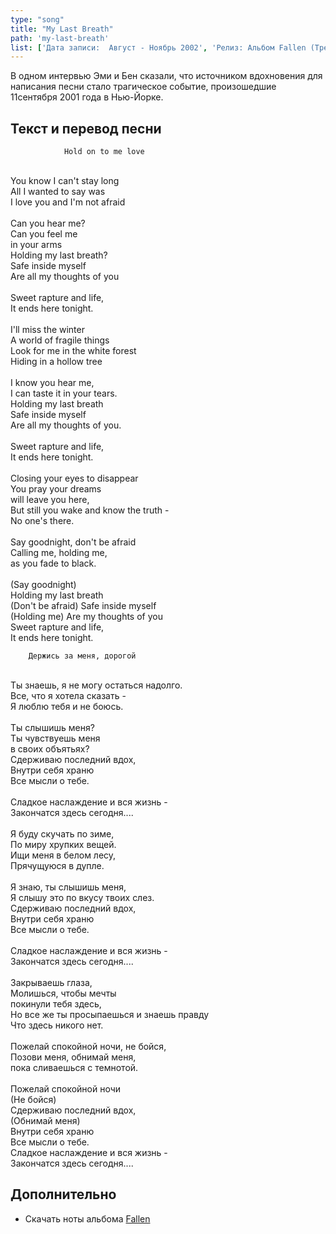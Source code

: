 ```yaml
---
type: "song"
title: "My Last Breath"
path: 'my-last-breath'
list: ['Дата записи:  Август - Ноябрь 2002', 'Релиз: Альбом Fallen (Трек #10)', 'Продолжительность: 4:07']
---
```


В одном интервью Эми и Бен сказали, что источником вдохновения для написания песни стало трагическое событие, произошедшие 11сентября 2001 года в Нью-Йорке.



## <i class="fas fa-dove"></i> Текст и перевод песни

<div class="song-wrap">

<div class="song-lyric">
    
				Hold on to me love

  <br/>
  You know I can't stay long

  <br/>
  All I wanted to say was

  <br/>
  I love you and I'm not afraid

  <br/>
<br/>
  Can you hear me?

  <br/>
  Can you feel me 

  <br/>
  in your arms

  <br/>
  Holding my last breath?

  <br/>
  Safe inside myself

  <br/>
  Are all my thoughts of you

  <br/>
<br/>
  Sweet rapture and life,

  <br/>
  It ends here tonight.

  <br/>
<br/>
  I'll miss the winter

  <br/>
  A world of fragile things

  <br/>
  Look for me in the white forest

  <br/>
  Hiding in a hollow tree

  <br/>
<br/>
  I know you hear me,

  <br/>
  I can taste it in your tears.

  <br/>
  Holding my last breath

  <br/>
  Safe inside myself

  <br/>
  Are all my thoughts of you.

  <br/>
<br/>
  Sweet rapture and life,

  <br/>
  It ends here tonight.

  <br/>
<br/>
  Closing your eyes to disappear

  <br/>
  You pray your dreams 

  <br/>
  will leave you here,

  <br/>
  But still you wake and know the truth -

  <br/>
  No one's there.

  <br/>
<br/>
  Say goodnight, don't be afraid

  <br/>
  Calling me, holding me, 

  <br/>
  as you fade to black.

  <br/>
<br/>
  (Say goodnight) 

  <br/>
  Holding my last breath

  <br/>
  (Don't be afraid) Safe inside myself

  <br/>
  (Holding me) Are my thoughts of you

  <br/>
  Sweet rapture and life,

  <br/>
  It ends here tonight.
  
  
  </div>

<div class="song-lyric">
    
		Держись за меня, дорогой

  <br/>
  Ты знаешь, я не могу остаться надолго.

  <br/>
  Все, что я хотела сказать -

  <br/>
  Я люблю тебя и не боюсь. 

  <br/>
<br/>
  Ты слышишь меня?

  <br/>
  Ты чувствуешь меня

  <br/>
  в своих объятьях?

  <br/>
  Сдерживаю последний вдох,

  <br/>
  Внутри себя храню

  <br/>
  Все мысли о тебе.

  <br/>
<br/>
  Сладкое наслаждение и вся жизнь -

  <br/>
  Закончатся здесь сегодня....

  <br/>
<br/>
  Я буду скучать по зиме,

  <br/>
  По миру хрупких вещей.

  <br/>
  Ищи меня в белом лесу,

  <br/>
  Прячущуюся в дупле.

  <br/>
<br/>
  Я знаю, ты слышишь меня,

  <br/>
  Я слышу это по вкусу твоих слез.

  <br/>
  Сдерживаю последний вдох,

  <br/>
  Внутри себя храню

  <br/>
  Все мысли о тебе.

  <br/>
<br/>
  Сладкое наслаждение и вся жизнь -

  <br/>
  Закончатся здесь сегодня....

  <br/>
<br/>
  Закрываешь глаза,

  <br/>
  Молишься, чтобы мечты

  <br/>
  покинули тебя здесь,

  <br/>
  Но все же ты просыпаешься и знаешь правду

  <br/>
  Что здесь никого нет.

  <br/>
<br/>
  Пожелай спокойной ночи, не бойся,

  <br/>
  Позови меня, обнимай меня,

  <br/>
  пока сливаешься с темнотой.

  <br/>
<br/>
  Пожелай спокойной ночи 	

  <br/>
  (Не бойся)

  <br/>
  Сдерживаю последний вдох,

  <br/>
  (Обнимай меня)

  <br/>
  Внутри себя храню

  <br/>
  Все мысли о тебе.

  <br/>
  Сладкое наслаждение и вся жизнь -

  <br/>
  Закончатся здесь сегодня....
  </div>

</div>
    


## Дополнительно

- Скачать ноты альбома [Fallen](/pianosheets)
